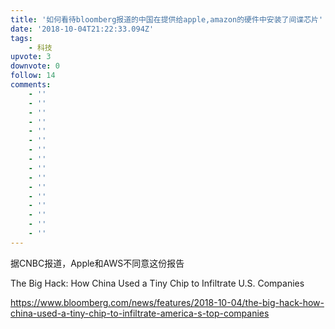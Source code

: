 ```yaml
---
title: '如何看待bloomberg报道的中国在提供给apple,amazon的硬件中安装了间谍芯片'
date: '2018-10-04T21:22:33.094Z'
tags:
    - 科技
upvote: 3
downvote: 0
follow: 14
comments:
    - ''
    - ''
    - ''
    - ''
    - ''
    - ''
    - ''
    - ''
    - ''
    - ''
    - ''
    - ''
    - ''
    - ''
    - ''
    - ''
---
```


据CNBC报道，Apple和AWS不同意这份报告

The Big Hack: How China Used a Tiny Chip to Infiltrate U.S. Companies  

https://www.bloomberg.com/news/features/2018-10-04/the-big-hack-how-china-used-a-tiny-chip-to-infiltrate-america-s-top-companies
